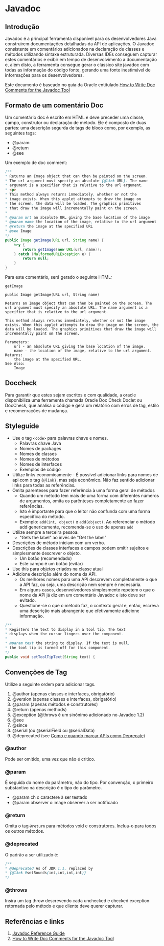 # Javadoc

## Introdução

Javadoc é a principal ferramenta disponível para os desenvolvedores Java construirem documentações detalhadas da API de aplicações. O Javadoc consistente em comentários adicionados na declaração de classes e métodos utilizando sintaxe estruturada. Diversas IDEs conseguem capturar estes comentários e exibir em tempo de desenvolvimento a documentação e, além disto, a ferramenta consegue gerar o clássico site javadoc com todas as informação do código fonte, gerando uma fonte inestimável de informações para os desenvolvedores.

Este documento é baseado no guia da Oracle entitulado [How to Write Doc Comments for the Javadoc Tool](http://www.oracle.com/technetwork/java/javase/documentation/index-137868.html)

## Formato de um comentário Doc
Um comentário doc é escrito em HTML e deve preceder uma classe, campo, construtor ou declaração de método. Ele é composto de duas partes: uma descrição segurda de tags de bloco como, por exemplo, as seguintes tags:

- @param
- @return
- @see

Um exemplo de doc comment:

``` java
/**
* Returns an Image object that can then be painted on the screen. 
* The url argument must specify an absolute {@link URL}. The name
* argument is a specifier that is relative to the url argument. 
* <p>
* This method always returns immediately, whether or not the 
* image exists. When this applet attempts to draw the image on
* the screen, the data will be loaded. The graphics primitives 
* that draw the image will incrementally paint on the screen. 
*
* @param url an absolute URL giving the base location of the image
* @param name the location of the image, relative to the url argument
* @return the image at the specified URL
* @see Image
*/
public Image getImage(URL url, String name) {
    try {
        return getImage(new URL(url, name));
    } catch (MalformedURLException e) {
        return null;
    }
}
```

Para este comentário, será gerado o seguinte HTML:

```
getImage

public Image getImage(URL url, String name)

Returns an Image object that can then be painted on the screen. The url argument must specify an absolute URL. The name argument is a specifier that is relative to the url argument.

This method always returns immediately, whether or not the image exists. When this applet attempts to draw the image on the screen, the data will be loaded. The graphics primitives that draw the image will incrementally paint on the screen.

Parameters:
	url - an absolute URL giving the base location of the image.
	name - the location of the image, relative to the url argument.
Returns:
	the image at the specified URL.
See Also:
	Image
```

## Doccheck
Para garantir que estes sejam escritos e com qualidade, a oracle disponibiliza uma ferramenta chamada Oracle Doc Check Doclet ou DocCheck, que analisa o código e gera um relatório com erros de tag, estilo e recomenrações de mudança.

## Styleguide
- Use o tag `<code>` para palavras chave e nomes.
	- Palavras chave Java
	- Nomes de packages
	- Nomes de classes
	- Nomes de métodos
	- Nomes de interfaces
	- Exemplos de código
- Utilize links economicamente
	  - É possível adicionar links para nomes de api com o tag `{@link}`, mas seja econômico. Não faz sentido adicionar links para todas as referências. 
- Omita parenteses para fazer referência à uma forma geral de métodos
	- Quando um método tem mais de uma forma com diferentes números de argumentos, omita os parênteses completamente ao fazer referências.
	- Isto é importante para que o leitor não confunda com uma forma específica do método.
	- Exemplo: `add(int, object)` e `add(object)`. Ao referenciar o método add genericamente, recomenda-se o uso de apenas `add`
- Utilize sempre a terceira pessoa.
	- "Gets the label" ao invés de "Get the label"
- Descrições de método iniciam com um verbo.
- Descrições de classes interfaces e campos podem omitir sujeitos e simplesmente descrever o objeto.
	- Um botão (recomendado)
	- Este campo é um botão (evitar)
- Use this para objetos criados na classe atual
- Adicione descrição além do nome da API.
	- Os melhores nomes para uma API descrevem completamente o que a API faz, ou seja, uma descrição nem sempre é necessária. 
	- Em alguns casos, desenvolvedores simplesmente repetem o que o nome da API já diz em um comentário Javadoc e isto deve ser evitado.
	- Questione-se o que o método faz, o contexto geral e, então, escreva uma descrição mais abrangente que efetivamente adicione informação. 

``` java
/**
* Registers the text to display in a tool tip. The text 
* displays when the cursor lingers over the component.
*
* @param text the string to display. If the text is null, 
* the tool tip is turned off for this component.
*/
public void setToolTipText(String text) {
```

## Convenções de Tag
Utilize a seguinte ordem para adicionar tags.

1. @author (apenas classes e interfaces, obrigatório)
2. @version (apenas classes e interfaces, obrigatório)
3. @param (apenas métodos e construtores)
4. @return (apenas methods)
5. @exception (@throws é um sinônimo adicionado no Javadoc 1.2)
6. @see
7. @since
8. @serial (ou @serialField ou @serialData)
9. @deprecated (see [Como e quando marcar APIs como Deprecate](http://docs.oracle.com/javase/7/docs/technotes/guides/javadoc/deprecation/deprecation.html))

### @author
Pode ser omitido, uma vez que não é critico.

### @param
É seguida do nome do parâmetro, não do tipo. Por convenção, o primeiro substantivo na descrição é o tipo do parâmetro.

- @param ch o caractere à ser testado
- @param observer o image observer a ser notificado

### @return
Omita o tag `@return` para métodos void e construtores. Inclua-o para todos os outros métodos.

### @deprecated
O padrão a ser utilizado é:
``` java
/**
* @deprecated As of JDK 1.1, replaced by
* {@link #setBounds(int,int,int,int)}
*/
```

### @throws
Insira um tag throw descrevendo cada unchecked e checked exception retornada pelo método e que cliente deve querer capturar.

## Referências e links

1. [Javadoc Reference Guide](http://docs.oracle.com/javase/7/docs/technotes/tools/windows/javadoc.html)
2. [How to Write Doc Comments for the Javadoc Tool](http://www.oracle.com/technetwork/java/javase/documentation/index-137868.html)
